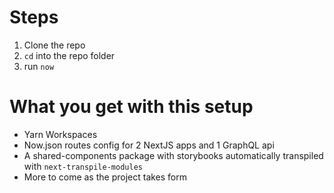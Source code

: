 # Steps

1. Clone the repo
2. `cd` into the repo folder
3. run `now`

# What you get with this setup

- Yarn Workspaces
- Now.json routes config for 2 NextJS apps and 1 GraphQL api
- A shared-components package with storybooks automatically transpiled with `next-transpile-modules`
- More to come as the project takes form
